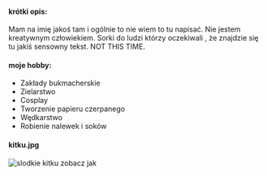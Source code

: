 #### krótki opis:
Mam na imię jakoś tam i ogólnie to nie wiem to tu napisać. Nie jestem kreatywnym człowiekiem. Sorki do ludzi którzy oczekiwali , że znajdzie się tu jakiś sensowny tekst. NOT THIS TIME.
#### moje hobby:
- Zakłady bukmacherskie
- Zielarstwo
- Cosplay
- Tworzenie papieru czerpanego
- Wędkarstwo 
- Robienie nalewek i soków
#### kitku.jpg
![slodkie kitku zobacz jak](https://www.google.com/search?q=kitku+cute&tbm=isch&ved=2ahUKEwi9ufDIkYb8AhWPposKHbMeC1MQ2-cCegQIABAA&oq=kitku+cute&gs_lcp=CgNpbWcQAzoFCAAQgAQ6BggAEAgQHjoHCAAQgAQQGFCgC1i-FWCOFmgBcAB4AIABRogB8QKSAQE2mAEAoAEBqgELZ3dzLXdpei1pbWfAAQE&sclient=img&ei=BJagY72nNo_NrgSzvayYBQ&bih=439&biw=958&rlz=1C1GCEA_enPL1032PL1032#imgrc=7i2iAN23uQ4plM)
